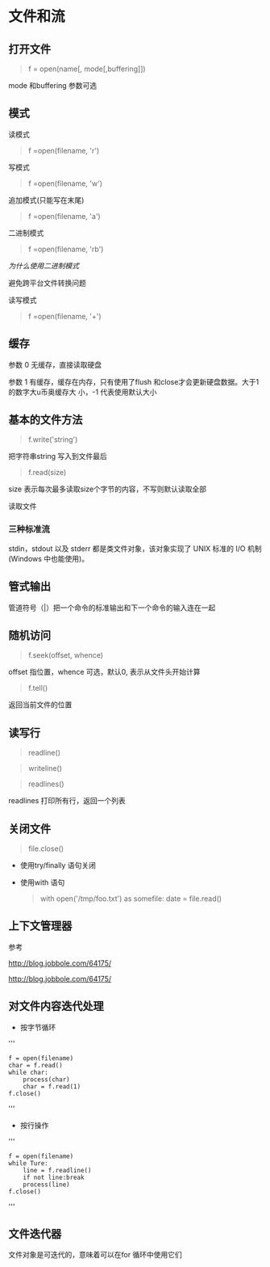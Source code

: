 # 文件和流

## 打开文件

>f = open(name[, mode[,buffering]])

mode 和buffering 参数可选

## 模式

读模式

> f =open(filename, 'r')

写模式

> f =open(filename, 'w')

追加模式(只能写在末尾)

> f =open(filename, 'a')

二进制模式

> f =open(filename, 'rb')

*为什么使用二进制模式*

避免跨平台文件转换问题

读写模式

> f =open(filename, '+')

## 缓存

参数 0 无缓存，直接读取硬盘

参数 1 有缓存，缓存在内存，只有使用了flush 和close才会更新硬盘数据。大于1的数字大u币奥缓存大
小，-1 代表使用默认大小

## 基本的文件方法

>f.write('string')

把字符串string 写入到文件最后

>f.read(size)

size 表示每次最多读取size个字节的内容，不写则默认读取全部

读取文件

### 三种标准流

stdin，stdout 以及 stderr 都是类文件对象，该对象实现了 UNIX 标准的 I/O 机制 (Windows 中也能使用)。

## 管式输出

管道符号（|）把一个命令的标准输出和下一个命令的输入连在一起

## 随机访问

>f.seek(offset, whence)

offset 指位置，whence 可选，默认0, 表示从文件头开始计算

>f.tell()

返回当前文件的位置

## 读写行

>readline()

>writeline()

>readlines()

readlines 打印所有行，返回一个列表

## 关闭文件

>file.close()

* 使用try/finally 语句关闭

* 使用with 语句
  >with open('/tmp/foo.txt') as somefile:
    date = file.read()

## 上下文管理器

参考

http://blog.jobbole.com/64175/

http://blog.jobbole.com/64175/

## 对文件内容迭代处理

* 按字节循环

'''

    f = open(filename)
    char = f.read()
    while char:
        process(char)
        char = f.read(1)
    f.close()
'''

* 按行操作

'''

    f = open(filename)
    while Ture:
        line = f.readline()
        if not line:break
        process(line)
    f.close()
'''

## 文件迭代器

文件对象是可迭代的，意味着可以在for 循环中使用它们
